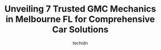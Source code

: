 ---
layout: ampstory
image: https://images.unsplash.com/photo-1592032857148-5658283bb67b?ixlib=rb-4.0.3&ixid=MnwxMjA3fDB8MHxwaG90by1wYWdlfHx8fGVufDB8fHx8&auto=format&fit=crop&w=640&h=853&q=80
author: techidn
featured: false
description: Experience the excellence of automotive service by visiting the 7 best GMC Mechanic in Melbourne FL, USA. With their expertise, attention to detail, and commitment to customer satisfaction, 
title: Unveiling 7 Trusted GMC Mechanics in Melbourne FL for Comprehensive Car Solutions
cover:
   title: Unveiling 7 Trusted GMC Mechanics in Melbourne FL for Comprehensive Car Solutions
   subtitle: Rickpate
   background: https://images.unsplash.com/photo-1592032857148-5658283bb67b?ixlib=rb-4.0.3&ixid=MnwxMjA3fDB8MHxwaG90by1wYWdlfHx8fGVufDB8fHx8&auto=format&fit=crop&w=640&h=853&q=80

pages: 
 - layout: thirds
   top: <h1>#1 Richs Auto Technology Services, LLC.</h1>
   bottom: "<p>These guys are the best. By far the most curtious and educated group Ive ever brought my vehicles too. Cody is top notch and so nice. Craig worked on my car and actually</p>"
   background: https://www.knot35.com/toplist/wp-content/uploads/2023/06/best-gmc-mechanic-1-in-melbourne-fl-1685831750.jpeg
   backgroundblur: true
 - layout: thirds
   top: <h1>#2 Kendall Automotive Center</h1>
   bottom: "<p>3100 W New Haven Ave, Melbourne, FL 32904, United States</p>"
   background: https://www.knot35.com/toplist/wp-content/uploads/2023/06/best-gmc-mechanic-2-in-melbourne-fl-1685831751.jpeg
   cta:
      link: https://www.knot35.com/toplist/unveiling-7-trusted-gmc-mechanics-in-melbourne-fl-for-comprehensive-car-solutions/
      text: Unveiling 7 Trusted GMC Mechanics in Melbourne FL for Comprehensive Car Solutions
 - layout: thirds
   top: <h1>#3 Assured Auto Works - Auto Repair Service for Honda, Acura, Toyota, Subaru and Lexus Vehicles in Melbourne FL</h1>
   bottom: "<p>4451 Enterprise Ct Suite N, Melbourne, FL 32934, United States</p>"
   background: https://www.knot35.com/toplist/wp-content/uploads/2023/06/best-gmc-mechanic-3-in-melbourne-fl-1685831752.jpeg
   cta:
      link: https://www.knot35.com/toplist/unveiling-7-trusted-gmc-mechanics-in-melbourne-fl-for-comprehensive-car-solutions/
      text: Unveiling 7 Trusted GMC Mechanics in Melbourne FL for Comprehensive Car Solutions
 - layout: thirds
   top: <h1>#4 C & D Auto Center</h1>
   bottom: "<p>1399 N Harbor City Blvd, Melbourne, FL 32935, United States</p>"
   background: https://images.unsplash.com/photo-1567095761054-7a02e69e5c43?ixlib=rb-4.0.3&ixid=MnwxMjA3fDB8MHxwaG90by1wYWdlfHx8fGVufDB8fHx8&auto=format&fit=crop&w=640&h=853&q=80
   cta:
      link: https://www.knot35.com/toplist/unveiling-7-trusted-gmc-mechanics-in-melbourne-fl-for-comprehensive-car-solutions/
      text: Unveiling 7 Trusted GMC Mechanics in Melbourne FL for Comprehensive Car Solutions
 - layout: thirds
   top: <h1>#5 Toyota of Melbourne Service Center</h1>
   bottom: "<p>24 N Harbor City Blvd, Melbourne, FL 32935, United States</p>"
   background: https://images.unsplash.com/photo-1540457036297-448b6b99e91c?ixlib=rb-4.0.3&ixid=MnwxMjA3fDB8MHxwaG90by1wYWdlfHx8fGVufDB8fHx8&auto=format&fit=crop&w=640&h=853&q=80
   cta:
      link: https://www.knot35.com/toplist/unveiling-7-trusted-gmc-mechanics-in-melbourne-fl-for-comprehensive-car-solutions/
      text: Unveiling 7 Trusted GMC Mechanics in Melbourne FL for Comprehensive Car Solutions
 - layout: thirds
   top: <h1>#6 Melbourne Motorsports</h1>
   bottom: "<p>7622 Ellis Rd, Melbourne, FL 32904, United States</p>"
   background: https://images.unsplash.com/photo-1618005182384-a83a8bd57fbe?ixlib=rb-4.0.3&ixid=MnwxMjA3fDB8MHxwaG90by1wYWdlfHx8fGVufDB8fHx8&auto=format&fit=crop&w=640&h=853&q=80
   cta:
      link: https://www.knot35.com/toplist/unveiling-7-trusted-gmc-mechanics-in-melbourne-fl-for-comprehensive-car-solutions/
      text: Unveiling 7 Trusted GMC Mechanics in Melbourne FL for Comprehensive Car Solutions
 - layout: thirds
   top: <h1>#7 GT Service Center LLC</h1>
   bottom: "<p>719 E Hibiscus Blvd, Melbourne, FL 32901, United States</p>"
   background: https://images.unsplash.com/photo-1618556658017-fd9c732d1360?ixlib=rb-4.0.3&ixid=MnwxMjA3fDB8MHxwaG90by1wYWdlfHx8fGVufDB8fHx8&auto=format&fit=crop&w=640&h=853&q=80
   cta:
      link: https://www.knot35.com/toplist/unveiling-7-trusted-gmc-mechanics-in-melbourne-fl-for-comprehensive-car-solutions/
      text: Unveiling 7 Trusted GMC Mechanics in Melbourne FL for Comprehensive Car Solutions
 - layout: thirds
   middle: Continue reading...
   background: https://images.unsplash.com/photo-1527066579998-dbbae57f45ce?ixlib=rb-4.0.3&ixid=MnwxMjA3fDB8MHxwaG90by1wYWdlfHx8fGVufDB8fHx8&auto=format&fit=crop&w=640&h=853&q=80
   cta:
      link: https://www.knot35.com/toplist/unveiling-7-trusted-gmc-mechanics-in-melbourne-fl-for-comprehensive-car-solutions/
      text: Unveiling 7 Trusted GMC Mechanics in Melbourne FL for Comprehensive Car Solutions
      
---